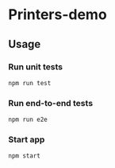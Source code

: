 # Printers-demo

## Usage

### Run unit tests
`npm run test`

### Run end-to-end tests
`npm run e2e`

### Start app
`npm start`